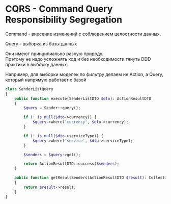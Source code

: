 # CQRS - Command Query Responsibility Segregation


Command - внесение изменений с соблюдением целостности данных.

Query - выборка из базы данных

Они имеют принципиально разную природу.  
Поэтому не надо усложнять код и без необходимости тянуть DDD практики в выборку данных.

Например, для выборки моделек по фильтру делаем не Action, а Query, который напрямую работает с базой

```php
class SenderListQuery
{
    public function execute(SenderListDTO $dto): ActionResultDTO
    {
        $query = Sender::query();

        if (! is_null($dto->currency)) {
            $query->where('currency', $dto->currency);
        }

        if (! is_null($dto->serviceType)) {
            $query->where('service', $dto->serviceType);
        }

        $senders = $query->get();

        return ActionResultDTO::success($senders);
    }

    public function getResultSenders(ActionResultDTO $result): Collection
    {
        return $result->result;
    }
}

```

